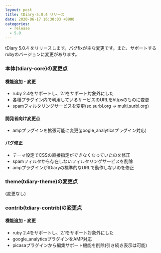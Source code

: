 ```yaml
---
leyout: post
title: tDiary-5.0.4 リリース
date: 2020-06-17 16:30:03 +0900
categories:
  - release
  - 5.0
---
```

tDiary 5.0.4 をリリースします。バグfixが主な変更です。また、サポートするrubyのバージョンに変更があります。

### 本体(tdiary-core)の変更点

#### 機能追加・変更
* ruby 2.4をサポートし、2.1をサポート対象外にした
* 各種プラグイン内で利用しているサービスのURLをhttpsのものに変更
* spamフィルタリングサービスを変更(sc.surbl.org → multi.surbl.org)

#### 開発者向け変更点
* ampプラグインを拡張可能に変更(google_analyticsプラグイン対応)

#### バグ修正
* テーマ設定でCSSの直接指定ができなくなっていたのを修正
* spamフィルタから存在しないフィルタリングサービスを削除
* ampプラグインがtDiaryの標準的なURLで動作しないのを修正

### theme(tdiary-theme)の変更点

(変更なし)

### contrib(tdiary-contrib)の変更点

#### 機能追加・変更
* ruby 2.4をサポートし、2.1をサポート対象外にした
* google_analyticsプラグインをAMP対応
* picasaプラグインから編集サポート機能を削除(引き続き表示は可能)


